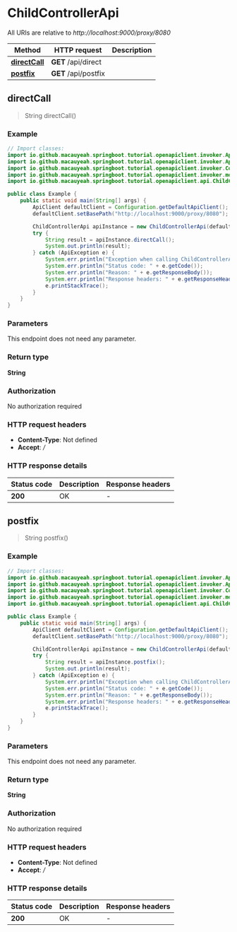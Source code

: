 # ChildControllerApi

All URIs are relative to *http://localhost:9000/proxy/8080*

| Method | HTTP request | Description |
|------------- | ------------- | -------------|
| [**directCall**](ChildControllerApi.md#directCall) | **GET** /api/direct |  |
| [**postfix**](ChildControllerApi.md#postfix) | **GET** /api/postfix |  |



## directCall

> String directCall()



### Example

```java
// Import classes:
import io.github.macauyeah.springboot.tutorial.openapiclient.invoker.ApiClient;
import io.github.macauyeah.springboot.tutorial.openapiclient.invoker.ApiException;
import io.github.macauyeah.springboot.tutorial.openapiclient.invoker.Configuration;
import io.github.macauyeah.springboot.tutorial.openapiclient.invoker.models.*;
import io.github.macauyeah.springboot.tutorial.openapiclient.api.ChildControllerApi;

public class Example {
    public static void main(String[] args) {
        ApiClient defaultClient = Configuration.getDefaultApiClient();
        defaultClient.setBasePath("http://localhost:9000/proxy/8080");

        ChildControllerApi apiInstance = new ChildControllerApi(defaultClient);
        try {
            String result = apiInstance.directCall();
            System.out.println(result);
        } catch (ApiException e) {
            System.err.println("Exception when calling ChildControllerApi#directCall");
            System.err.println("Status code: " + e.getCode());
            System.err.println("Reason: " + e.getResponseBody());
            System.err.println("Response headers: " + e.getResponseHeaders());
            e.printStackTrace();
        }
    }
}
```

### Parameters

This endpoint does not need any parameter.

### Return type

**String**

### Authorization

No authorization required

### HTTP request headers

- **Content-Type**: Not defined
- **Accept**: */*


### HTTP response details
| Status code | Description | Response headers |
|-------------|-------------|------------------|
| **200** | OK |  -  |


## postfix

> String postfix()



### Example

```java
// Import classes:
import io.github.macauyeah.springboot.tutorial.openapiclient.invoker.ApiClient;
import io.github.macauyeah.springboot.tutorial.openapiclient.invoker.ApiException;
import io.github.macauyeah.springboot.tutorial.openapiclient.invoker.Configuration;
import io.github.macauyeah.springboot.tutorial.openapiclient.invoker.models.*;
import io.github.macauyeah.springboot.tutorial.openapiclient.api.ChildControllerApi;

public class Example {
    public static void main(String[] args) {
        ApiClient defaultClient = Configuration.getDefaultApiClient();
        defaultClient.setBasePath("http://localhost:9000/proxy/8080");

        ChildControllerApi apiInstance = new ChildControllerApi(defaultClient);
        try {
            String result = apiInstance.postfix();
            System.out.println(result);
        } catch (ApiException e) {
            System.err.println("Exception when calling ChildControllerApi#postfix");
            System.err.println("Status code: " + e.getCode());
            System.err.println("Reason: " + e.getResponseBody());
            System.err.println("Response headers: " + e.getResponseHeaders());
            e.printStackTrace();
        }
    }
}
```

### Parameters

This endpoint does not need any parameter.

### Return type

**String**

### Authorization

No authorization required

### HTTP request headers

- **Content-Type**: Not defined
- **Accept**: */*


### HTTP response details
| Status code | Description | Response headers |
|-------------|-------------|------------------|
| **200** | OK |  -  |

